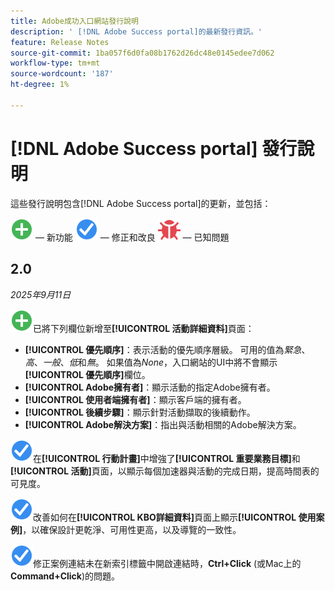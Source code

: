 ```yaml
---
title: Adobe成功入口網站發行說明
description: ' [!DNL Adobe Success portal]的最新發行資訊。'
feature: Release Notes
source-git-commit: 1ba057f6d0fa08b1762d26dc48e0145edee7d062
workflow-type: tm+mt
source-wordcount: '187'
ht-degree: 1%

---
```



# [!DNL Adobe Success portal] 發行說明

這些發行說明包含[!DNL Adobe Success portal]的更新，並包括：

![新增](../adobe-success-portal/assets/new.svg) — 新功能
![修正](../adobe-success-portal/assets/fix.svg) — 修正和改良
![錯誤](../adobe-success-portal/assets/bug.svg) — 已知問題

## 2.0

_2025年9月11日_

![新](../adobe-success-portal/assets/new.svg)已將下列欄位新增至&#x200B;**[!UICONTROL 活動詳細資料]**&#x200B;頁面：

* **[!UICONTROL 優先順序]**：表示活動的優先順序層級。 可用的值為&#x200B;*緊急*、*高*、*一般*、*低*&#x200B;和&#x200B;*無*。 如果值為&#x200B;*None*，入口網站的UI中將不會顯示&#x200B;**[!UICONTROL 優先順序]**&#x200B;欄位。
* **[!UICONTROL Adobe擁有者]**：顯示活動的指定Adobe擁有者。
* **[!UICONTROL 使用者端擁有者]**：顯示客戶端的擁有者。
* **[!UICONTROL 後續步驟]**：顯示針對活動擷取的後續動作。
* **[!UICONTROL Adobe解決方案]**：指出與活動相關的Adobe解決方案。

![修正](../adobe-success-portal/assets/fix.svg)在&#x200B;**[!UICONTROL 行動計畫]**&#x200B;中增強了&#x200B;**[!UICONTROL 重要業務目標]**&#x200B;和&#x200B;**[!UICONTROL 活動]**&#x200B;頁面，以顯示每個加速器與活動的完成日期，提高時間表的可見度。

![修正](../adobe-success-portal/assets/fix.svg)改善如何在&#x200B;**[!UICONTROL KBO詳細資料]**&#x200B;頁面上顯示&#x200B;**[!UICONTROL 使用案例]**，以確保設計更乾淨、可用性更高，以及導覽的一致性。

![修正](../adobe-success-portal/assets/fix.svg)修正案例連結未在新索引標籤中開啟連結時，**Ctrl+Click** (或Mac上的&#x200B;**Command+Click**)的問題。

